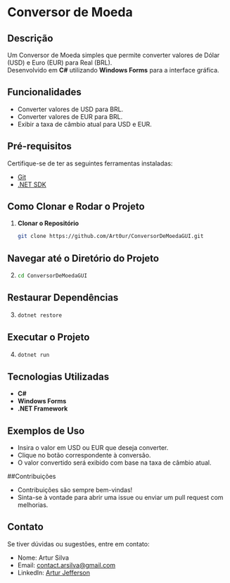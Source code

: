 # Conversor de Moeda  

## Descrição  
Um Conversor de Moeda simples que permite converter valores de Dólar (USD) e Euro (EUR) para Real (BRL).  
Desenvolvido em **C#** utilizando **Windows Forms** para a interface gráfica.  

## Funcionalidades  
- Converter valores de USD para BRL.  
- Converter valores de EUR para BRL.  
- Exibir a taxa de câmbio atual para USD e EUR.  

## Pré-requisitos  
Certifique-se de ter as seguintes ferramentas instaladas:  
- [Git](https://git-scm.com/downloads)  
- [.NET SDK](https://dotnet.microsoft.com/download)  

## Como Clonar e Rodar o Projeto  

1. **Clonar o Repositório**  
   ```bash  
   git clone https://github.com/Art0ur/ConversorDeMoedaGUI.git

## Navegar até o Diretório do Projeto
2. ```bash
   cd ConversorDeMoedaGUI

## Restaurar Dependências
3. ```bash
   dotnet restore

## Executar o Projeto
4. ```bash
   dotnet run

## Tecnologias Utilizadas
- **C#**
- **Windows Forms**
- **.NET Framework**

## Exemplos de Uso
- Insira o valor em USD ou EUR que deseja converter.
- Clique no botão correspondente à conversão.
- O valor convertido será exibido com base na taxa de câmbio atual.

##Contribuições
- Contribuições são sempre bem-vindas!
- Sinta-se à vontade para abrir uma issue ou enviar um pull request com melhorias.

## Contato
Se tiver dúvidas ou sugestões, entre em contato:
- Nome: Artur Silva
- Email: [contact.arsilva@gmail.com](mailto:contact.arsilva@gmail.com)
- LinkedIn: [Artur Jefferson](https://www.linkedin.com/in/arturjefferson)
